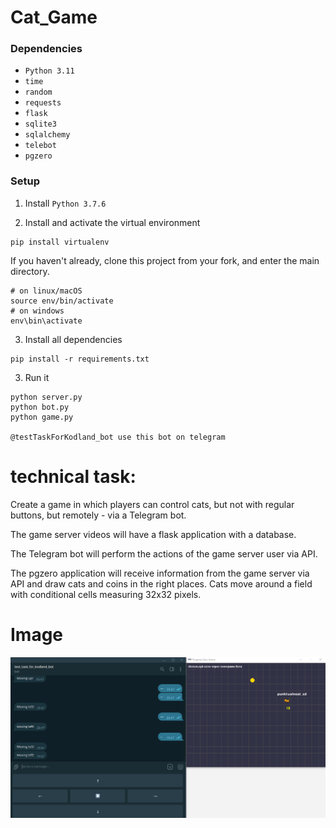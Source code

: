 # Cat_Game


### Dependencies

- `Python 3.11`
- `time`
- `random`
-  `requests`
-  `flask`
-  `sqlite3`
-  `sqlalchemy`
-  `telebot`
-  `pgzero `

### Setup

1. Install `Python 3.7.6`

2. Install and activate the virtual environment
```
pip install virtualenv
```

If you haven't already, clone this project from your fork, and enter the main directory.

```
# on linux/macOS
source env/bin/activate
# on windows
env\bin\activate
```

3. Install all dependencies

```
pip install -r requirements.txt
```

3. Run it

```
python server.py
python bot.py
python game.py

@testTaskForKodland_bot use this bot on telegram
```

# technical task:

Create a game in which players can control cats, but not with regular buttons, but remotely - via a Telegram bot.

The game server videos will have a flask application with a database.

The Telegram bot will perform the actions of the game server user via API.

The pgzero application will receive information from the game server via API and draw cats and coins in the right places. Cats move around a field with conditional cells measuring 32x32 pixels.


# Image 

![Image alt](https://github.com/bottlin-rnbclub/Cat_Game/blob/main/imageForGit/1.png)
